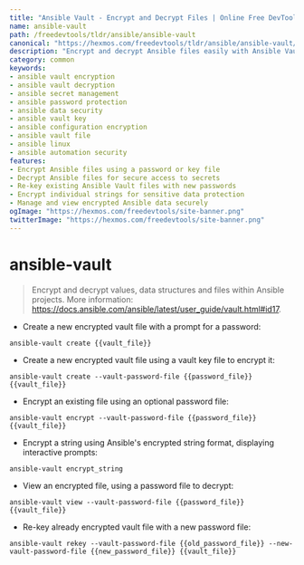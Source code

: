 ```yaml
---
title: "Ansible Vault - Encrypt and Decrypt Files | Online Free DevTools by Hexmos"
name: ansible-vault
path: /freedevtools/tldr/ansible/ansible-vault
canonical: "https://hexmos.com/freedevtools/tldr/ansible/ansible-vault/"
description: "Encrypt and decrypt Ansible files easily with Ansible Vault. Secure sensitive data within your automation projects. Free online tool, no registration required."
category: common
keywords:
- ansible vault encryption
- ansible vault decryption
- ansible secret management
- ansible password protection
- ansible data security
- ansible vault key
- ansible configuration encryption
- ansible vault file
- ansible linux
- ansible automation security
features:
- Encrypt Ansible files using a password or key file
- Decrypt Ansible files for secure access to secrets
- Re-key existing Ansible Vault files with new passwords
- Encrypt individual strings for sensitive data protection
- Manage and view encrypted Ansible data securely
ogImage: "https://hexmos.com/freedevtools/site-banner.png"
twitterImage: "https://hexmos.com/freedevtools/site-banner.png"
---
```


# ansible-vault

> Encrypt and decrypt values, data structures and files within Ansible projects.
> More information: <https://docs.ansible.com/ansible/latest/user_guide/vault.html#id17>.

- Create a new encrypted vault file with a prompt for a password:

`ansible-vault create {{vault_file}}`

- Create a new encrypted vault file using a vault key file to encrypt it:

`ansible-vault create --vault-password-file {{password_file}} {{vault_file}}`

- Encrypt an existing file using an optional password file:

`ansible-vault encrypt --vault-password-file {{password_file}} {{vault_file}}`

- Encrypt a string using Ansible's encrypted string format, displaying interactive prompts:

`ansible-vault encrypt_string`

- View an encrypted file, using a password file to decrypt:

`ansible-vault view --vault-password-file {{password_file}} {{vault_file}}`

- Re-key already encrypted vault file with a new password file:

`ansible-vault rekey --vault-password-file {{old_password_file}} --new-vault-password-file {{new_password_file}} {{vault_file}}`

